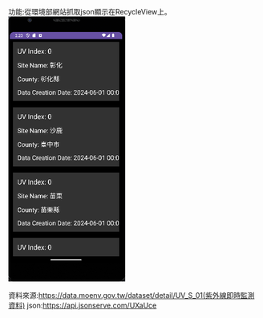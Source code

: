 功能:從環境部網站抓取json顯示在RecycleView上。
![image](https://github.com/Xue1hong/projectuvi/blob/master/%E8%9E%A2%E5%B9%95%E6%93%B7%E5%8F%96%E7%95%AB%E9%9D%A2%202024-06-17%20222356.png)

資料來源:https://data.moenv.gov.tw/dataset/detail/UV_S_01(紫外線即時監測資料)
json:https://api.jsonserve.com/UXaUce
